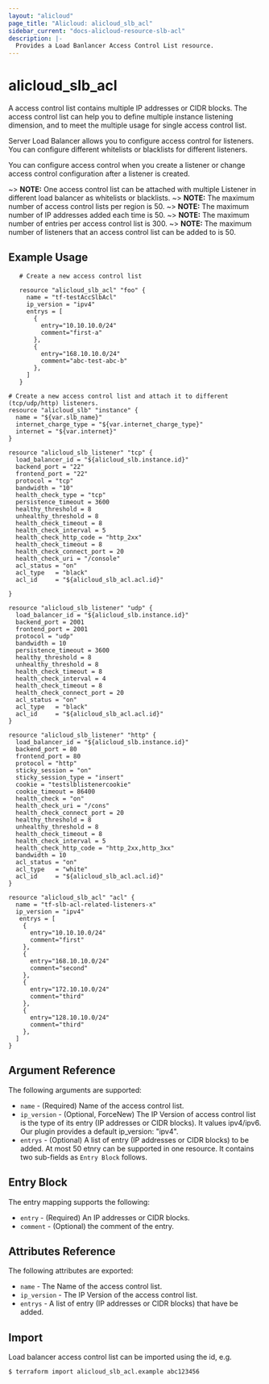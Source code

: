 ```yaml
---
layout: "alicloud"
page_title: "Alicloud: alicloud_slb_acl"
sidebar_current: "docs-alicloud-resource-slb-acl"
description: |-
  Provides a Load Banlancer Access Control List resource.
---
```


# alicloud\_slb\_acl

A access control list contains multiple IP addresses or CIDR blocks.
The access control list can help you to define multiple instance listening dimension,
and to meet the multiple usage for single access control list.

Server Load Balancer allows you to configure access control for listeners.
You can configure different whitelists or blacklists for different listeners.

You can configure access control
when you create a listener or change access control configuration after a listener is created.


~> **NOTE:** One access control list can be attached with multiple Listener in different load balancer as whitelists or blacklists.
~> **NOTE:** The maximum number of access control lists per region  is 50.
~> **NOTE:** The maximum number of IP addresses added each time is 50.
~> **NOTE:** The maximum number of entries per access control list is 300.
~> **NOTE:** The maximum number of listeners that an access control list can be added to is 50.

## Example Usage

```
   # Create a new access control list

   resource "alicloud_slb_acl" "foo" {
     name = "tf-testAccSlbAcl"
     ip_version = "ipv4"
     entrys = [
       {
         entry="10.10.10.0/24"
         comment="first-a"
       },
       {
         entry="168.10.10.0/24"
         comment="abc-test-abc-b"
       },
     ]
   }

```

```
# Create a new access control list and attach it to different (tcp/udp/http) listeners.
resource "alicloud_slb" "instance" {
  name = "${var.slb_name}"
  internet_charge_type = "${var.internet_charge_type}"
  internet = "${var.internet}"
}

resource "alicloud_slb_listener" "tcp" {
  load_balancer_id = "${alicloud_slb.instance.id}"
  backend_port = "22"
  frontend_port = "22"
  protocol = "tcp"
  bandwidth = "10"
  health_check_type = "tcp"
  persistence_timeout = 3600
  healthy_threshold = 8
  unhealthy_threshold = 8
  health_check_timeout = 8
  health_check_interval = 5
  health_check_http_code = "http_2xx"
  health_check_timeout = 8
  health_check_connect_port = 20
  health_check_uri = "/console"
  acl_status = "on"
  acl_type   = "black"
  acl_id     = "${alicloud_slb_acl.acl.id}"

}

resource "alicloud_slb_listener" "udp" {
  load_balancer_id = "${alicloud_slb.instance.id}"
  backend_port = 2001
  frontend_port = 2001
  protocol = "udp"
  bandwidth = 10
  persistence_timeout = 3600
  healthy_threshold = 8
  unhealthy_threshold = 8
  health_check_timeout = 8
  health_check_interval = 4
  health_check_timeout = 8
  health_check_connect_port = 20
  acl_status = "on"
  acl_type   = "black"
  acl_id     = "${alicloud_slb_acl.acl.id}"
}

resource "alicloud_slb_listener" "http" {
  load_balancer_id = "${alicloud_slb.instance.id}"
  backend_port = 80
  frontend_port = 80
  protocol = "http"
  sticky_session = "on"
  sticky_session_type = "insert"
  cookie = "testslblistenercookie"
  cookie_timeout = 86400
  health_check = "on"
  health_check_uri = "/cons"
  health_check_connect_port = 20
  healthy_threshold = 8
  unhealthy_threshold = 8
  health_check_timeout = 8
  health_check_interval = 5
  health_check_http_code = "http_2xx,http_3xx"
  bandwidth = 10
  acl_status = "on"
  acl_type   = "white"
  acl_id     = "${alicloud_slb_acl.acl.id}"
}

resource "alicloud_slb_acl" "acl" {
  name = "tf-slb-acl-related-listeners-x"
  ip_version = "ipv4"
   entrys = [
    {
      entry="10.10.10.0/24"
      comment="first"
    },
    {
      entry="168.10.10.0/24"
      comment="second"
    },
    {
      entry="172.10.10.0/24"
      comment="third"
    },
    {
      entry="128.10.10.0/24"
      comment="third"
    },
  ]
}
```

## Argument Reference

The following arguments are supported:
* `name` - (Required) Name of the access control list.
* `ip_version` - (Optional, ForceNew) The IP Version of access control list is the type of its entry (IP addresses or CIDR blocks). It values ipv4/ipv6. Our plugin provides a default ip_version: "ipv4".
* `entrys` - (Optional) A list of entry (IP addresses or CIDR blocks) to be added. At most 50 etnry can be supported in one resource. It contains two sub-fields as `Entry Block` follows.

## Entry Block

The entry mapping supports the following:
* `entry` - (Required) An IP addresses or CIDR blocks.
* `comment` - (Optional) the comment of the entry.

## Attributes Reference

The following attributes are exported:
* `name` - The Name of the access control list.
* `ip_version` - The IP Version of the access control list.
* `entrys` - A list of entry (IP addresses or CIDR blocks) that have be added.

## Import

Load balancer access control list can be imported using the id, e.g.

```
$ terraform import alicloud_slb_acl.example abc123456
```
